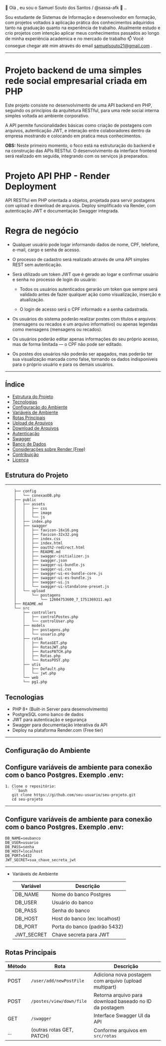 👋 Olá , eu sou o Samuel Souto dos Santos / @sassa-afk 👀 ..

Sou estudante de Sistemas de Informação e desenvolvedor em formação, com projetos voltados à aplicação prática dos conhecimentos adquiridos tanto na graduação quanto na experiência de trabalho.
Atualmente estudo e crio projetos com intenção aplicar meus conhecimentos passados ao longo de minha experiência academica e no mercado de trabalho
📫 Você consegue chegar até mim através do email samuelsouto21@gmail.com .

---
# Projeto backend de uma simples rede social empresarial criada em PHP
 
Este projeto consiste no desenvolvimento de uma API backend em PHP, seguindo os princípios da arquitetura RESTful, para uma rede social interna simples voltada ao ambiente corporativo.

A API permite funcionalidades básicas como criação de postagens com arquivos, autenticação JWT, e interação entre colaboradores dentro da empresa mostrando e colocando em pratica meus conhecimentos.

**OBS:** Neste primeiro momento, o foco está na estruturação do backend e na construção das APIs RESTful. O desenvolvimento da interface frontend será realizado em seguida, integrando com os serviços já preparados.

# Projeto API PHP - Render Deployment

API RESTful em PHP orientada a objetos, projetada para servir postagens com upload e download de arquivos. Deploy simplificado via Render, com autenticação JWT e documentação Swagger integrada.

# Regra de negócio

- Qualquer usuário pode logar informando dados de nome, CPF, telefone, e-mail, cargo e senha de acesso.

- O processo de cadastro será realizado através de uma API simples REST sem autenticação.

- Será utilizado um token JWT que é gerado ao logar e confirmar usuário e senha no processo de login do usuário:

  + Todos os usuários autenticados gerarão um token que sempre será validado antes de fazer qualquer ação como visualização, inserção e atualização.
  
  + O login de acesso será o CPF informado e a senha cadastrada.

- Os usuários do sistema poderão realizar postes com títulos e arquivos (mensagens ou recados e um arquivo informativo) ou apenas legendas como mensagens (mensagens ou recados).

- Os usuários poderão editar apenas informações do seu próprio acesso, mas de forma limitada — o CPF não pode ser editado.

- Os postes dos usuários não poderão ser apagados, mas poderão ter sua visualização marcada como false, tornando os dados indisponíveis para o próprio usuário e para os demais usuários.


---

## Índice

- [Estrutura do Projeto](#estrutura-do-projeto)  
- [Tecnologias](#tecnologias)  
- [Configuração do Ambiente](#configuração-do-ambiente)  
- [Variáveis de Ambiente](#variáveis-de-ambiente)  
- [Rotas Principais](#rotas-principais)  
- [Upload de Arquivos](#upload-de-arquivos)  
- [Download de Arquivos](#download-de-arquivos)  
- [Autenticação](#autenticação)  
- [Swagger](#swagger)  
- [Banco de Dados](#banco-de-dados)  
- [Considerações sobre Render (Free)](#considerações-sobre-render-free)  
- [Contribuição](#contribuição)  
- [Licença](#licença)


## Estrutura do Projeto



---	 

		├── config
		│   └── conexaoDB.php
		├── public
		│   ├── assets
		│   │   ├── css
		│   │   ├── image
		│   │   └── js
		│   ├── index.php
		│   ├── swagger
		│   │   ├── favicon-16x16.png
		│   │   ├── favicon-32x32.png
		│   │   ├── index.css
		│   │   ├── index.html
		│   │   ├── oauth2-redirect.html
		│   │   ├── README.md
		│   │   ├── swagger-initializer.js
		│   │   ├── swagger.json
		│   │   ├── swagger-ui-bundle.js
		│   │   ├── swagger-ui.css
		│   │   ├── swagger-ui-es-bundle-core.js
		│   │   ├── swagger-ui-es-bundle.js
		│   │   ├── swagger-ui.js
		│   │   └── swagger-ui-standalone-preset.js
		│   └── upload
		│       └── postagens
		│           └── 12604753600_7_1751369311.mp3
		├── README.md
		└── src
		    ├── controllers
		    │   ├── controlPostes.php
		    │   └── controlUser.php
		    ├── models
		    │   ├── postagens.php
		    │   └── usuario.php
		    ├── rotas
		    │   ├── RotasGET.php
		    │   ├── RotasJWT.php
		    │   ├── RotasPATCH.php
		    │   ├── Rotas.php
		    │   └── RotasPOST.php
		    ├── utis
		    │   ├── Default.php
		    │   └── jwt.php
		    └── web
			└── pg1.php


 

## Tecnologias

- PHP 8+ (Built-in Server para desenvolvimento)
- PostgreSQL como banco de dados
- JWT para autenticação e segurança
- Swagger para documentação interativa da API
- Deploy na plataforma Render.com (Free tier)

---

## Configuração do Ambiente

Configure variáveis de ambiente para conexão com o banco Postgres.
Exemplo .env:
---
	1. Clone o repositório:
	   ```bash
	   git clone https://github.com/seu-usuario/seu-projeto.git
	   cd seu-projeto
---	   

Configure variáveis de ambiente para conexão com o banco Postgres.
Exemplo .env:
---
	DB_NAME=seubanco
	DB_USER=usuario
	DB_PASS=senha
	DB_HOST=localhost
	DB_PORT=5432
	JWT_SECRET=sua_chave_secreta_jwt

---

- Variáveis de Ambiente

	| Variável    | Descrição                     |
	| ----------- | ----------------------------- |
	| DB\_NAME    | Nome do banco Postgres        |
	| DB\_USER    | Usuário do banco              |
	| DB\_PASS    | Senha do banco                |
	| DB\_HOST    | Host do banco (ex: localhost) |
	| DB\_PORT    | Porta do banco (padrão 5432)  |
	| JWT\_SECRET | Chave secreta para JWT        |


## Rotas Principais


| Método | Rota                      | Descrição                                               |
| ------ | ------------------------- | ------------------------------------------------------- |
| POST   | `/user/add/newPostFile`   | Adiciona nova postagem com arquivo (upload multipart)   |
| POST   | `/postes/view/down/file`  | Retorna arquivo para download baseado no ID da postagem |
| GET    | `/swagger`                | Interface Swagger UI da API                             |
| ...    | (outras rotas GET, PATCH) | Conforme arquivos em `src/rotas`                        |





